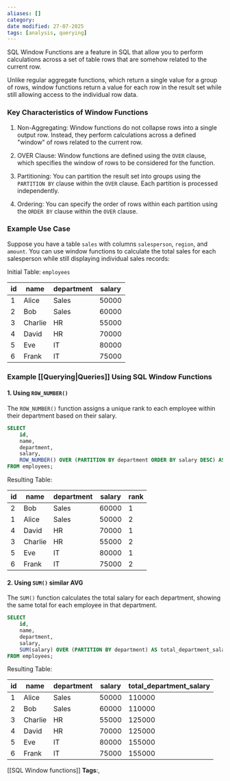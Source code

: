 ```yaml
---
aliases: []
category:
date modified: 27-07-2025
tags: [analysis, querying]
---
```

SQL Window Functions are a feature in SQL that allow you to perform calculations across a set of table rows that are somehow related to the current row. 

Unlike regular aggregate functions, which return a single value for a group of rows, window functions return a value for each row in the result set while still allowing access to the individual row data.

### Key Characteristics of Window Functions

1. Non-Aggregating: Window functions do not collapse rows into a single output row. Instead, they perform calculations across a defined "window" of rows related to the current row.

2. OVER Clause: Window functions are defined using the `OVER` clause, which specifies the window of rows to be considered for the function.

3. Partitioning: You can partition the result set into groups using the `PARTITION BY` clause within the `OVER` clause. Each partition is processed independently.

4. Ordering: You can specify the order of rows within each partition using the `ORDER BY` clause within the `OVER` clause.
### Example Use Case

Suppose you have a table `sales` with columns `salesperson`, `region`, and `amount`. You can use window functions to calculate the total sales for each salesperson while still displaying individual sales records:

Initial Table: `employees`

| id | name    | department | salary |
|----|---------|------------|--------|
| 1  | Alice   | Sales      | 50000  |
| 2  | Bob     | Sales      | 60000  |
| 3  | Charlie | HR         | 55000  |
| 4  | David   | HR         | 70000  |
| 5  | Eve     | IT         | 80000  |
| 6  | Frank   | IT         | 75000  |

### Example [[Querying|Queries]] Using SQL Window Functions

#### 1. Using `ROW_NUMBER()`

The `ROW_NUMBER()` function assigns a unique rank to each employee within their department based on their salary.

```sql
SELECT 
    id, 
    name, 
    department, 
    salary, 
    ROW_NUMBER() OVER (PARTITION BY department ORDER BY salary DESC) AS rank
FROM employees;
```

Resulting Table:

| id | name    | department | salary | rank |
|----|---------|------------|--------|------|
| 2  | Bob     | Sales      | 60000  | 1    |
| 1  | Alice   | Sales      | 50000  | 2    |
| 4  | David   | HR         | 70000  | 1    |
| 3  | Charlie | HR         | 55000  | 2    |
| 5  | Eve     | IT         | 80000  | 1    |
| 6  | Frank   | IT         | 75000  | 2    |

#### 2. Using `SUM()` similar AVG

The `SUM()` function calculates the total salary for each department, showing the same total for each employee in that department.

```sql
SELECT 
    id, 
    name, 
    department, 
    salary, 
    SUM(salary) OVER (PARTITION BY department) AS total_department_salary
FROM employees;
```

Resulting Table:

| id | name    | department | salary | total_department_salary |
|----|---------|------------|--------|-------------------------|
| 1  | Alice   | Sales      | 50000  | 110000                  |
| 2  | Bob     | Sales      | 60000  | 110000                  |
| 3  | Charlie | HR         | 55000  | 125000                  |
| 4  | David   | HR         | 70000  | 125000                  |
| 5  | Eve     | IT         | 80000  | 155000                  |
| 6  | Frank   | IT         | 75000  | 155000                  |









[[SQL Window functions]]
   **Tags**:,